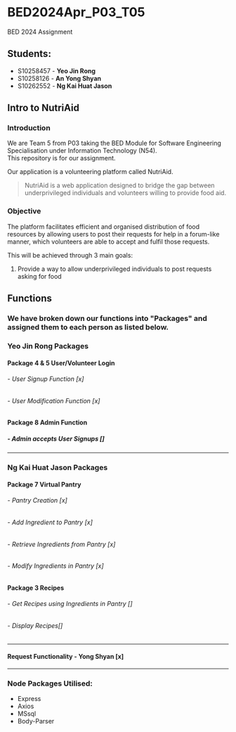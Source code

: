 # BED2024Apr_P03_T05
BED 2024 Assignment
## Students:
- S10258457 - **Yeo Jin Rong**
- S10258126 - **An Yong Shyan**  
- S10262552 - **Ng Kai Huat Jason** 
  

##  Intro to NutriAid
### Introduction
We are Team 5 from P03 taking the BED Module for Software Engineering Specialisation under Information Technology (N54).   
This repository is for our assignment.  
  
Our application is a volunteering platform called NutriAid.    
> NutriAid is a web application designed to bridge the gap between underprivileged individuals and volunteers willing to provide food aid. 


### Objective
The platform facilitates efficient and organised distribution of food resources by allowing users to post their requests for help in a forum-like manner, which volunteers are able to accept and fulfil those requests.


This will be achieved through 3 main goals:
1) Provide a way to allow underprivileged individuals to post requests asking for food

## Functions
### We have broken down our functions into "Packages" and assigned them to each person as listed below.

### Yeo Jin Rong Packages
#### Package 4 & 5 User/Volunteer Login 
###### - User Signup Function [x]
###### - User Modification Function [x]

#### Package 8 Admin Function 
##### - Admin accepts User Signups []
------------------------------------------------
### Ng Kai Huat Jason Packages
#### Package 7 Virtual Pantry
###### - Pantry Creation [x]
###### - Add Ingredient to Pantry [x]
###### - Retrieve Ingredients from Pantry [x]
###### - Modify Ingredients in Pantry [x]

#### Package 3 Recipes
###### - Get Recipes using Ingredients in Pantry []
###### - Display Recipes[]

------------------------------------------------
#### Request Functionality - Yong Shyan [x]

------------------------------------------------
### Node Packages Utilised:
- Express
- Axios
- MSsql
- Body-Parser
